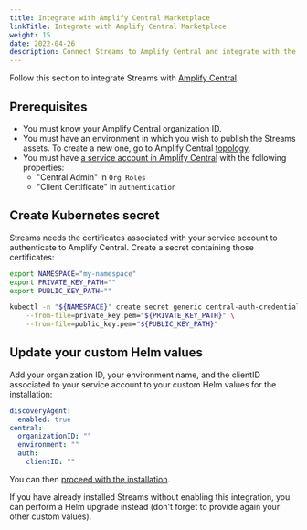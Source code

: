 ```yaml
---
title: Integrate with Amplify Central Marketplace
linkTitle: Integrate with Amplify Central Marketplace
weight: 15
date: 2022-04-26
description: Connect Streams to Amplify Central and integrate with the Amplify Marketplace
---
```


Follow this section to integrate Streams with [Amplify Central](https://docs.axway.com/bundle/amplify-central/page/docs/index.html).

## Prerequisites

* You must know your Amplify Central organization ID.
* You must have an environment in which you wish to publish the Streams assets. To create a new one, go to Amplify Central [topology](https://apicentral.axway.com/topology/environments).
* You must have [a service account in Amplify Central](https://docs.axway.com/bundle/platform-management/page/docs/management_guide/organizations/managing_organizations/index.html#managing-service-accounts) with the following properties:
    * "Central Admin" in `Org Roles`
    * "Client Certificate" in `authentication`

## Create Kubernetes secret

Streams needs the certificates associated with your service account to authenticate to Amplify Central.
Create a secret containing those certificates:

```sh
export NAMESPACE="my-namespace"
export PRIVATE_KEY_PATH=""
export PUBLIC_KEY_PATH=""

kubectl -n "${NAMESPACE}" create secret generic central-auth-credentials \
    --from-file=private_key.pem="${PRIVATE_KEY_PATH}" \
    --from-file=public_key.pem="${PUBLIC_KEY_PATH}"
```

## Update your custom Helm values

Add your organization ID, your environment name, and the clientID associated to your service account to your custom Helm values for the installation:

```yml
discoveryAgent:
  enabled: true
central:
  organizationID: ""
  environment: ""
  auth:
    clientID: ""
```

You can then [proceed with the installation](/docs/install/#amplify-central-integration).

If you have already installed Streams without enabling this integration, you can perform a Helm upgrade instead (don't forget to provide again your other custom values).